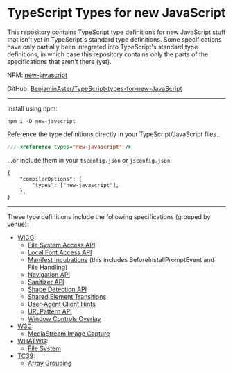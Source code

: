 
# TypeScript Types for new JavaScript

This repository contains TypeScript type definitions for new JavaScript stuff that isn't yet in TypeScript's standard type definitions. Some specifications have only partially been integrated into TypeScript's standard type definitions, in which case this repository contains only the parts of the specifications that aren't there (yet).

NPM: [new-javascript](https://www.npmjs.com/package/new-javascript)

GitHub: [BenjaminAster/TypeScript-types-for-new-JavaScript](https://github.com/BenjaminAster/TypeScript-types-for-new-JavaScript)

---

Install using npm:
```shell
npm i -D new-javscript
```
Reference the type definitions directly in your TypeScript/JavaScript files...
```javascript
/// <reference types="new-javascript" />
```
...or include them in your `tsconfig.json` or `jsconfig.json`:
```jsonc
{
	"compilerOptions": {
		"types": ["new-javascript"],
	},
}
```

----

These type definitions include the following specifications (grouped by venue):

 -  [WICG](https://wicg.io):
	 - [File System Access API](https://wicg.github.io/file-system-access/)
	 - [Local Font Access API](https://wicg.github.io/local-font-access/)
	 - [Manifest Incubations](https://wicg.github.io/manifest-incubations) (this includes BeforeInstallPromptEvent and File Handling)
	 - [Navigation API](https://wicg.github.io/navigation-api/)
	 - [Sanitizer API](https://wicg.github.io/sanitizer-api/)
	 - [Shape Detection API](https://wicg.github.io/shape-detection-api/)
	 - [Shared Element Transitions](https://github.com/WICG/shared-element-transitions/blob/main/explainer.md)
	 - [User-Agent Client Hints](https://wicg.github.io/ua-client-hints/)
	 - [URLPattern API](https://wicg.github.io/urlpattern/)
	 - [Window Controls Overlay](https://wicg.github.io/window-controls-overlay/)
 - [W3C](https://www.w3.org/TR/):
	 - [MediaStream Image Capture](https://w3c.github.io/mediacapture-image/)
 - [WHATWG](https://spec.whatwg.org):
	 - [File System](https://fs.spec.whatwg.org)
 - [TC39](https://tc39.es):
	 - [Array Grouping](https://tc39.es/proposal-array-grouping)
